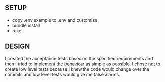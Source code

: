 SETUP
-

* copy .env.example to .env and customize
* bundle install
* rake

DESIGN
-

I created the acceptance tests based on the specified requirements and then I tried to implement the behaviour as simple as possible. I chose not to create low level tests because I knew the code would change over the commits and low level tests would give me false alarms.
